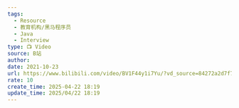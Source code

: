 ```yaml
---
tags:
  - Resource
  - 教育机构/黑马程序员
  - Java
  - Interview
type: 📺 Video
source: B站
author: 
date: 2021-10-23
url: https://www.bilibili.com/video/BV1F44y1i7Yu/?vd_source=84272a2d7f72158b38778819be5bc6ad
rate: 10
create_time: 2025-04-22 18:19
update_time: 2025/04/22 18:19
---
```

